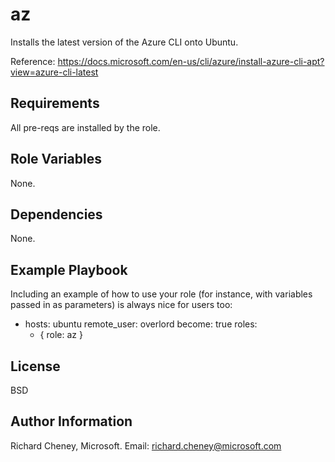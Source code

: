 az
=========

Installs the latest version of the Azure CLI onto Ubuntu.

Reference: https://docs.microsoft.com/en-us/cli/azure/install-azure-cli-apt?view=azure-cli-latest

Requirements
------------

All pre-reqs are installed by the role.

Role Variables
--------------

None.

Dependencies
------------

None.

Example Playbook
----------------

Including an example of how to use your role (for instance, with variables passed in as parameters) is always nice for users too:

- hosts: ubuntu
  remote_user: overlord
  become: true
  roles:
     - { role: az }

License
-------

BSD

Author Information
------------------

Richard Cheney, Microsoft. Email: richard.cheney@microsoft.com 
